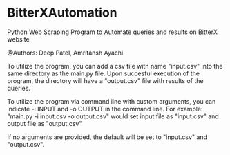# BitterXAutomation
Python Web Scraping Program to Automate queries and results on BitterX website

@Authors: 
Deep Patel, Amritansh Ayachi

To utilize the program, you can add a csv file with name "input.csv" into the same directory as the main.py file. Upon succesful execution of the program, the directory will have a "output.csv" file with results of the queries. 

To utilize the program via command line with custom arguments, you can indicate -i INPUT and -o OUTPUT in the command line. For example:
"main.py -i input.csv -o output.csv" would set input file as "input.csv" and output file as "output.csv" 

If no arguments are provided, the default will be set to "input.csv" and "output.csv".
